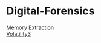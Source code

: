 # Digital-Forensics

<a href="https://github.com/brentgarren/Memory-Extraction">Memory Extraction</a> <br>
<a href="https://github.com/brentgarren/Volatility">Volatility3</a> <br>

